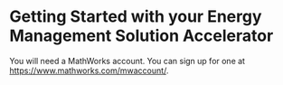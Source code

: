 # Getting Started with your Energy Management Solution Accelerator

You will need a MathWorks account. You can sign up for one at https://www.mathworks.com/mwaccount/. 

